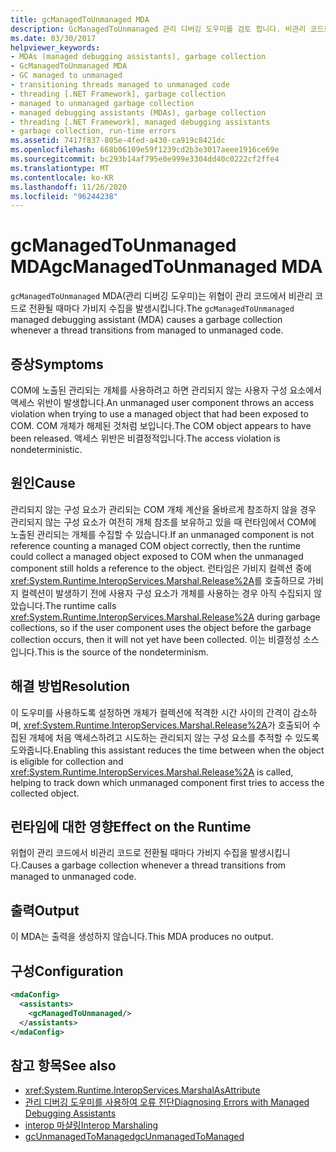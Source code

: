 ```yaml
---
title: gcManagedToUnmanaged MDA
description: GcManagedToUnmanaged 관리 디버깅 도우미를 검토 합니다. 비관리 코드로 전환 하는 동안 가비지 수집이 중간에 발생 하 여이 MDA를 활성화할 수 있습니다.
ms.date: 03/30/2017
helpviewer_keywords:
- MDAs (managed debugging assistants), garbage collection
- GcManagedToUnmanaged MDA
- GC managed to unmanaged
- transitioning threads managed to unmanaged code
- threading [.NET Framework], garbage collection
- managed to unmanaged garbage collection
- managed debugging assistants (MDAs), garbage collection
- threading [.NET Framework], managed debugging assistants
- garbage collection, run-time errors
ms.assetid: 7417f837-805e-4fed-a430-ca919c8421dc
ms.openlocfilehash: 668b06109e59f1239cd2b3e3017aeee1916ce69e
ms.sourcegitcommit: bc293b14af795e0e999e3304dd40c0222cf2ffe4
ms.translationtype: MT
ms.contentlocale: ko-KR
ms.lasthandoff: 11/26/2020
ms.locfileid: "96244238"
---
```

# <a name="gcmanagedtounmanaged-mda"></a><span data-ttu-id="4df3d-104">gcManagedToUnmanaged MDA</span><span class="sxs-lookup"><span data-stu-id="4df3d-104">gcManagedToUnmanaged MDA</span></span>

<span data-ttu-id="4df3d-105">`gcManagedToUnmanaged` MDA(관리 디버깅 도우미)는 위협이 관리 코드에서 비관리 코드로 전환될 때마다 가비지 수집을 발생시킵니다.</span><span class="sxs-lookup"><span data-stu-id="4df3d-105">The `gcManagedToUnmanaged` managed debugging assistant (MDA) causes a garbage collection whenever a thread transitions from managed to unmanaged code.</span></span>  
  
## <a name="symptoms"></a><span data-ttu-id="4df3d-106">증상</span><span class="sxs-lookup"><span data-stu-id="4df3d-106">Symptoms</span></span>  

 <span data-ttu-id="4df3d-107">COM에 노출된 관리되는 개체를 사용하려고 하면 관리되지 않는 사용자 구성 요소에서 액세스 위반이 발생합니다.</span><span class="sxs-lookup"><span data-stu-id="4df3d-107">An unmanaged user component throws an access violation when trying to use a managed object that had been exposed to COM.</span></span> <span data-ttu-id="4df3d-108">COM 개체가 해제된 것처럼 보입니다.</span><span class="sxs-lookup"><span data-stu-id="4df3d-108">The COM object appears to have been released.</span></span> <span data-ttu-id="4df3d-109">액세스 위반은 비결정적입니다.</span><span class="sxs-lookup"><span data-stu-id="4df3d-109">The access violation is nondeterministic.</span></span>  
  
## <a name="cause"></a><span data-ttu-id="4df3d-110">원인</span><span class="sxs-lookup"><span data-stu-id="4df3d-110">Cause</span></span>  

 <span data-ttu-id="4df3d-111">관리되지 않는 구성 요소가 관리되는 COM 개체 계산을 올바르게 참조하지 않을 경우 관리되지 않는 구성 요소가 여전히 개체 참조를 보유하고 있을 때 런타임에서 COM에 노출된 관리되는 개체를 수집할 수 있습니다.</span><span class="sxs-lookup"><span data-stu-id="4df3d-111">If an unmanaged component is not reference counting a managed COM object correctly, then the runtime could collect a managed object exposed to COM when the unmanaged component still holds a reference to the object.</span></span> <span data-ttu-id="4df3d-112">런타임은 가비지 컬렉션 중에 <xref:System.Runtime.InteropServices.Marshal.Release%2A>를 호출하므로 가비지 컬렉션이 발생하기 전에 사용자 구성 요소가 개체를 사용하는 경우 아직 수집되지 않았습니다.</span><span class="sxs-lookup"><span data-stu-id="4df3d-112">The runtime calls <xref:System.Runtime.InteropServices.Marshal.Release%2A> during garbage collections, so if the user component uses the object before the garbage collection occurs, then it will not yet have been collected.</span></span> <span data-ttu-id="4df3d-113">이는 비결정성 소스입니다.</span><span class="sxs-lookup"><span data-stu-id="4df3d-113">This is the source of the nondeterminism.</span></span>  
  
## <a name="resolution"></a><span data-ttu-id="4df3d-114">해결 방법</span><span class="sxs-lookup"><span data-stu-id="4df3d-114">Resolution</span></span>  

 <span data-ttu-id="4df3d-115">이 도우미를 사용하도록 설정하면 개체가 컬렉션에 적격한 시간 사이의 간격이 감소하며, <xref:System.Runtime.InteropServices.Marshal.Release%2A>가 호출되어 수집된 개체에 처음 액세스하려고 시도하는 관리되지 않는 구성 요소를 추적할 수 있도록 도와줍니다.</span><span class="sxs-lookup"><span data-stu-id="4df3d-115">Enabling this assistant reduces the time between when the object is eligible for collection and <xref:System.Runtime.InteropServices.Marshal.Release%2A> is called, helping to track down which unmanaged component first tries to access the collected object.</span></span>  
  
## <a name="effect-on-the-runtime"></a><span data-ttu-id="4df3d-116">런타임에 대한 영향</span><span class="sxs-lookup"><span data-stu-id="4df3d-116">Effect on the Runtime</span></span>  

 <span data-ttu-id="4df3d-117">위협이 관리 코드에서 비관리 코드로 전환될 때마다 가비지 수집을 발생시킵니다.</span><span class="sxs-lookup"><span data-stu-id="4df3d-117">Causes a garbage collection whenever a thread transitions from managed to unmanaged code.</span></span>  
  
## <a name="output"></a><span data-ttu-id="4df3d-118">출력</span><span class="sxs-lookup"><span data-stu-id="4df3d-118">Output</span></span>  

 <span data-ttu-id="4df3d-119">이 MDA는 출력을 생성하지 않습니다.</span><span class="sxs-lookup"><span data-stu-id="4df3d-119">This MDA produces no output.</span></span>  
  
## <a name="configuration"></a><span data-ttu-id="4df3d-120">구성</span><span class="sxs-lookup"><span data-stu-id="4df3d-120">Configuration</span></span>  
  
```xml  
<mdaConfig>  
  <assistants>  
    <gcManagedToUnmanaged/>  
  </assistants>  
</mdaConfig>  
```  
  
## <a name="see-also"></a><span data-ttu-id="4df3d-121">참고 항목</span><span class="sxs-lookup"><span data-stu-id="4df3d-121">See also</span></span>

- <xref:System.Runtime.InteropServices.MarshalAsAttribute>
- [<span data-ttu-id="4df3d-122">관리 디버깅 도우미를 사용하여 오류 진단</span><span class="sxs-lookup"><span data-stu-id="4df3d-122">Diagnosing Errors with Managed Debugging Assistants</span></span>](diagnosing-errors-with-managed-debugging-assistants.md)
- [<span data-ttu-id="4df3d-123">interop 마샬링</span><span class="sxs-lookup"><span data-stu-id="4df3d-123">Interop Marshaling</span></span>](../interop/interop-marshaling.md)
- [<span data-ttu-id="4df3d-124">gcUnmanagedToManaged</span><span class="sxs-lookup"><span data-stu-id="4df3d-124">gcUnmanagedToManaged</span></span>](gcunmanagedtomanaged-mda.md)
